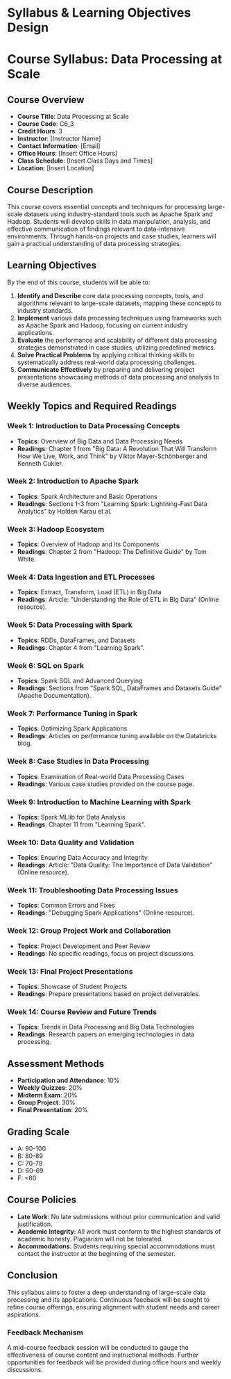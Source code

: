 Syllabus & Learning Objectives Design
=====================================

# Course Syllabus: Data Processing at Scale

## Course Overview
- **Course Title**: Data Processing at Scale  
- **Course Code**: C6_3  
- **Credit Hours**: 3  
- **Instructor**: [Instructor Name]  
- **Contact Information**: [Email]  
- **Office Hours**: [Insert Office Hours]  
- **Class Schedule**: [Insert Class Days and Times]  
- **Location**: [Insert Location]  

## Course Description
This course covers essential concepts and techniques for processing large-scale datasets using industry-standard tools such as Apache Spark and Hadoop. Students will develop skills in data manipulation, analysis, and effective communication of findings relevant to data-intensive environments. Through hands-on projects and case studies, learners will gain a practical understanding of data processing strategies.

## Learning Objectives
By the end of this course, students will be able to:
1. **Identify and Describe** core data processing concepts, tools, and algorithms relevant to large-scale datasets, mapping these concepts to industry standards.
2. **Implement** various data processing techniques using frameworks such as Apache Spark and Hadoop, focusing on current industry applications.
3. **Evaluate** the performance and scalability of different data processing strategies demonstrated in case studies, utilizing predefined metrics.
4. **Solve Practical Problems** by applying critical thinking skills to systematically address real-world data processing challenges.
5. **Communicate Effectively** by preparing and delivering project presentations showcasing methods of data processing and analysis to diverse audiences.

## Weekly Topics and Required Readings

### Week 1: Introduction to Data Processing Concepts
- **Topics**: Overview of Big Data and Data Processing Needs  
- **Readings**: Chapter 1 from "Big Data: A Revolution That Will Transform How We Live, Work, and Think" by Viktor Mayer-Schönberger and Kenneth Cukier.

### Week 2: Introduction to Apache Spark
- **Topics**: Spark Architecture and Basic Operations  
- **Readings**: Sections 1-3 from "Learning Spark: Lightning-Fast Data Analytics" by Holden Karau et al.

### Week 3: Hadoop Ecosystem
- **Topics**: Overview of Hadoop and Its Components  
- **Readings**: Chapter 2 from "Hadoop: The Definitive Guide" by Tom White.

### Week 4: Data Ingestion and ETL Processes
- **Topics**: Extract, Transform, Load (ETL) in Big Data  
- **Readings**: Article: "Understanding the Role of ETL in Big Data" (Online resource).

### Week 5: Data Processing with Spark
- **Topics**: RDDs, DataFrames, and Datasets  
- **Readings**: Chapter 4 from "Learning Spark".

### Week 6: SQL on Spark
- **Topics**: Spark SQL and Advanced Querying  
- **Readings**: Sections from "Spark SQL, DataFrames and Datasets Guide" (Apache Documentation).

### Week 7: Performance Tuning in Spark
- **Topics**: Optimizing Spark Applications  
- **Readings**: Articles on performance tuning available on the Databricks blog.

### Week 8: Case Studies in Data Processing
- **Topics**: Examination of Real-world Data Processing Cases  
- **Readings**: Various case studies provided on the course page.

### Week 9: Introduction to Machine Learning with Spark
- **Topics**: Spark MLlib for Data Analysis  
- **Readings**: Chapter 11 from "Learning Spark".

### Week 10: Data Quality and Validation
- **Topics**: Ensuring Data Accuracy and Integrity  
- **Readings**: Article: "Data Quality: The Importance of Data Validation" (Online resource).

### Week 11: Troubleshooting Data Processing Issues
- **Topics**: Common Errors and Fixes  
- **Readings**: "Debugging Spark Applications" (Online resource).

### Week 12: Group Project Work and Collaboration
- **Topics**: Project Development and Peer Review  
- **Readings**: No specific readings, focus on project discussions.

### Week 13: Final Project Presentations
- **Topics**: Showcase of Student Projects  
- **Readings**: Prepare presentations based on project deliverables.

### Week 14: Course Review and Future Trends
- **Topics**: Trends in Data Processing and Big Data Technologies  
- **Readings**: Research papers on emerging technologies in data processing.

## Assessment Methods
- **Participation and Attendance**: 10%  
- **Weekly Quizzes**: 20%  
- **Midterm Exam**: 20%  
- **Group Project**: 30%  
- **Final Presentation**: 20%

## Grading Scale
- A: 90-100  
- B: 80-89  
- C: 70-79  
- D: 60-69  
- F: <60  

## Course Policies
- **Late Work**: No late submissions without prior communication and valid justification.
- **Academic Integrity**: All work must conform to the highest standards of academic honesty. Plagiarism will not be tolerated.
- **Accommodations**: Students requiring special accommodations must contact the instructor at the beginning of the semester.

## Conclusion
This syllabus aims to foster a deep understanding of large-scale data processing and its applications. Continuous feedback will be sought to refine course offerings, ensuring alignment with student needs and career aspirations.

### Feedback Mechanism
A mid-course feedback session will be conducted to gauge the effectiveness of course content and instructional methods. Further opportunities for feedback will be provided during office hours and weekly discussions.